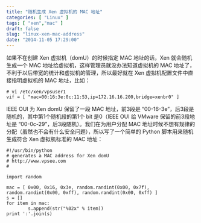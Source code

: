```yaml
---
title: "随机生成 Xen 虚拟机的 MAC 地址"
categories: [ "Linux" ]
tags: [ "xen","mac" ]
draft: false
slug: "linux-xen-mac-address"
date: "2014-11-05 17:29:00"
---
```


如果不在创建 Xen 虚拟机（domU）的时候指定 MAC 地址的话，Xen 就会随机生成一个 MAC 地址给虚拟机，这样管理员就没办法知道虚拟机的 MAC 地址了，不利于以后带宽的统计和虚拟机的管理，所以最好就在 Xen 虚拟机配置文件中直接指明虚拟机的 MAC 地址，比如：


<!--more-->


    # vi /etc/xen/vpsuser1
    vif = [ "mac=00:16:3e:0c:11:53,ip=172.16.16.200,bridge=xenbr0" ]

IEEE OUI 为 Xen domU 保留了一段 MAC 地址，前3段是 “00-16-3e”，后3段是随机的，其中第1个随机段的第1个 bit 是0（IEEE OUI 给 VMware 保留的前3段地址是 “00-0c-29”，后3段随机）。我们在为用户分配 MAC 地址时候不想有规律的分配（虽然也不会有什么安全问题），所以写了一个简单的 Python 脚本用来随机生成符合 Xen 虚拟机标准的 MAC 地址：

    #!/usr/bin/python 
    # generates a MAC address for Xen domU
    # http://www.vpsee.com
    #
    
    import random
    
    mac = [ 0x00, 0x16, 0x3e, random.randint(0x00, 0x7f), 
    random.randint(0x00, 0xff), random.randint(0x00, 0xff) ]
    s = []
    for item in mac:
            s.append(str("%02x" % item))
    print ':'.join(s)